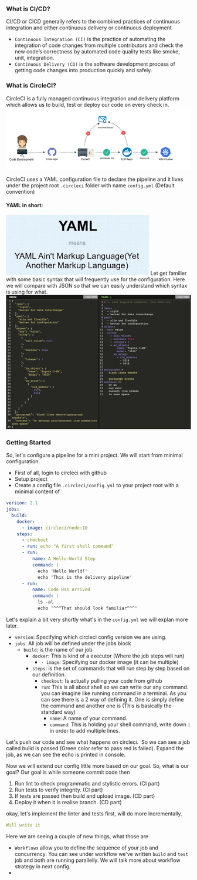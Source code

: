 ### What is CI/CD?
CI/CD or CICD generally refers to the combined practices of continuous integration and either continuous delivery or continuous deployment
- `Continuous Integration (CI)` is the practice of automating the integration of code changes from multiple contributors and check the new code’s correctness by automated code quality tests like smoke, unit, integration.
- `Continuous Delivery (CD)` is the software development process of getting code changes into production quickly and safely.


### What is CircleCI?
CircleCI is a fully managed continuous integration and delivery platform which allows us to build, test or deploy our code on every check in.
<img src="./assets/cicd-process.png">

CircleCI uses a YAML configuration file to declare the pipeline and it lives under the project root `.circleci` folder with name `config.yml` (Default convention)

#### YAML in short:
<img src="./assets/yaml.jpg">
Let get familier with some basic syntax that will frequently use for the configuration. 
Here we will compare with JSON so that we can easily understand which syntax is using for what.
<img src="./assets/json-vs-yaml.png">

### Getting Started
So, let's configure a pipeline for a mini project. We will start from minimal configuration.
- First of all, login to circleci with github
- Setup project
- Create a config file `.circleci/config.yml` to your project root with a minimal content of
```yml
version: 2.1
jobs:
  build:
    docker:
      - image: circleci/node:10
    steps:
      - checkout
      - run: echo "A first shell command"
      - run:
          name: A Hello-World Step
          command: |
            echo 'Hello World!'
            echo 'This is the delivery pipeline'
      - run:
          name: Code Has Arrived
          command: |
            ls -al
            echo '^^^That should look familiar^^^'

```
Let's explain a bit very shortly what's in the `config.yml` we will explan more later.

- `version`: Specifying which circleci config version we are using.
- `jobs`: All job will be defined under the jobs block
    - `build`: is the name of our job
        - `docker`: This is kind of a executor (Where the job steps will run)
            - `- image`: Specifying our docker image (it can be multiple)
        - `steps`: is the set of commands that will run step by step based on our definition.
            - `checkout`: Is actually pulling your code from github
            - `run`: This is all about shell so we can write our any command. you can imagine like running command in a terminal. As you can see there is a 2 way of defining it. One is simply define the command and another one is (This is basically the standard way)
                - `name`: A name of your command.
                - `command`: This is holding your shell command, write down `|` in order to add multiple lines.

Let's push our code and see what happens on circleci.
<Image HERE>
So we can see a job called build is passed (Green color refer to pass red is failed). Expand the job, as we can see the echo is printed in console.

Now we will extend our config little more based on our goal. So, what is our goal? Our goal is while someone commit code then 
1. Run lint to check programmatic and stylistic errors. (CI part)
2. Run tests to verify integrity. (CI part)
3. If tests are passed then build and upload image. (CD part)
4. Deploy it when it is realise branch. (CD part)

okay, let's implement the linter and tests first, will do more incrementally.

```yaml
Will write it
```

Here we are seeing a couple of new things, what those are

- `Workflows` allow you to define the sequence of your job and concurrency. You can see under workflow we've written `build` and `test` job and both are running parallelly. We will talk more about workflow strategy in next config.
- 